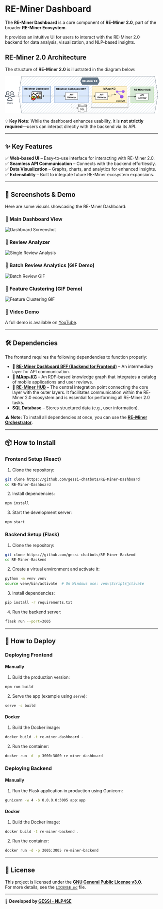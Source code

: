 # RE-Miner Dashboard

The **RE-Miner Dashboard** is a core component of **RE-Miner 2.0**, part of the broader **RE-Miner Ecosystem**. 

It provides an intuitive UI for users to interact with the RE-Miner 2.0 backend for data analysis, visualization, and NLP-based insights.

## RE-Miner 2.0 Architecture

The structure of **RE-Miner 2.0** is illustrated in the diagram below:

![RE-Miner-2.0](src/assets/static/images/RE-Miner-2.0.png)


💡 **Key Note:** While the dashboard enhances usability, it is **not strictly required**—users can interact directly with the backend via its API.

---

## ✨ Key Features

✅ **Web-based UI** – Easy-to-use interface for interacting with RE-Miner 2.0.  
✅ **Seamless API Communication** – Connects with the backend effortlessly.  
✅ **Data Visualization** – Graphs, charts, and analytics for enhanced insights.  
✅ **Extensibility** – Built to integrate future RE-Miner ecosystem expansions.

---

## 📸 Screenshots & Demo

Here are some visuals showcasing the RE-Miner Dashboard:

### 🔹 Main Dashboard View
![Dashboard Screenshot](screenshots/dashboard-screenshot.png)

### 🔹 Review Analyzer
![Single Review Analysis](screenshots/single-review-analysis.png)

### 🔹 Batch Review Analytics (GIF Demo)
![Batch Review GIF](screenshots/batch-review-demo.gif)

### 🔹 Feature Clustering (GIF Demo)
![Feature Clustering GIF](screenshots/batch-review-demo.gif)

### 🎥 Video Demo
A full demo is available on [YouTube](https://www.youtube.com/watch?v=a11bHSCYqqM).

---
## 🛠 Dependencies
The frontend requires the following dependencies to function properly:

- 🔗 **[RE-Miner Dashboard BFF (Backend for Frontend)](https://github.com/gessi-chatbots/RE-Miner-Dashboard-BFF)** – An intermediary layer for API communication.
- 🔗 **[MApp-KG](https://github.com/gessi-chatbots/app_data_repository)** – An RDF-based knowledge graph that integrates a catalog of mobile applications and user reviews.
- 🔗 **[RE-Miner HUB](https://github.com/gessi-chatbots/RE-Miner-Hub)** – The central integration point connecting the core layer with the outer layers. It facilitates communication within the RE-Miner 2.0 ecosystem and is essential for performing all RE-Miner 2.0 tasks.
- **SQL Database** – Stores structured data (e.g., user information).

⚠ **Note:** To install all dependencies at once, you can use the **[RE-Miner Orchestrator](https://github.com/gessi-chatbots/RE-Miner-Orchestrator)**.

---

## 📦 How to Install

### Frontend Setup (React)

1. Clone the repository:
```bash
git clone https://github.com/gessi-chatbots/RE-Miner-Dashboard
cd RE-Miner-Dashboard
```
2. Install dependencies:
```bash
npm install
```
3. Start the development server:
```bash
npm start
```

### Backend Setup (Flask)

1. Clone the repository:
```bash
git clone https://github.com/gessi-chatbots/RE-Miner-Backend
cd RE-Miner-Backend
```
2. Create a virtual environment and activate it:
```bash
python -m venv venv
source venv/bin/activate  # On Windows use: venv\Scriptsctivate
```
3. Install dependencies:
```bash
pip install -r requirements.txt
```
4. Run the backend server:
```bash
flask run --port=3005
```

---

## 🚀 How to Deploy

### Deploying Frontend
#### Manually
1. Build the production version:
```bash
npm run build
```
2. Serve the app (example using `serve`):
```bash
serve -s build
```
#### Docker
1. Build the Docker image:
```bash
docker build -t re-miner-dashboard .
```
2. Run the container:
```bash
docker run -d -p 3000:3000 re-miner-dashboard
```
### Deploying Backend
#### Manually 
1. Run the Flask application in production using Gunicorn:
```bash
gunicorn -w 4 -b 0.0.0.0:3005 app:app
```
#### Docker
1. Build the Docker image:
```bash
docker build -t re-miner-backend .
```
2. Run the container:
```bash
docker run -d -p 3005:3005 re-miner-backend
```
---

## 📜 License

This project is licensed under the **[GNU General Public License v3.0](https://www.gnu.org/licenses/gpl-3.0.html)**.  
For more details, see the [`LICENSE.md`](LICENSE.md) file.

---

🔗 **Developed by [GESSI - NLP4SE](https://gessi.upc.edu/en/research-areas/nlp4se)**  
